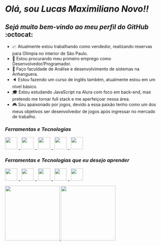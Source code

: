 # **_Olá, sou Lucas Maximiliano Novo!!_**
## _Sejá muito bem-vindo ao meu perfil do GitHub_ :octocat:

- :chart_with_upwards_trend: Atualmente estou trabalhando como vendedor, realizando reservas para Olimpia no interior de São Paulo.
- :mag_right: Estou procurando meu primeiro emprego como Desenvolvedor/Programador.
- :book: Faço faculdade de Análise e desenvolvimento de sistemas na Anhanguera.
- :speaker: Estou fazendo um curso de inglês também, atualmente estou em um nível básico.
- :mortar_board: Estou estudando JavaScript na Alura com foco em back-end, mas pretendo me tornar full stack e me aperfeiçoar nessa área.
- :video_game: Sou apaixonado por jogos, devido a essa paixão tenho como um dos meus objetivos ser desenvolvedor de jogos após ingressar no mercado de trabalho.

### _Ferramentas e Tecnologias_
<img src="https://cdn.jsdelivr.net/gh/devicons/devicon@latest/icons/javascript/javascript-original.svg" height="40" width="40"/> _ <img src="https://cdn.jsdelivr.net/gh/devicons/devicon@latest/icons/git/git-original.svg" height="40" width="40"/> _ <img src="https://cdn.jsdelivr.net/gh/devicons/devicon@latest/icons/github/github-original.svg" height="40" width="40"/> _ <img src="https://cdn.jsdelivr.net/gh/devicons/devicon@latest/icons/html5/html5-original.svg" height="40" width="40"/> _ <img src="https://cdn.jsdelivr.net/gh/devicons/devicon@latest/icons/css3/css3-original.svg" height="40" width="40"/>

### _Ferramentas e Tecnologias que eu desejo aprender_
<img src="https://cdn.jsdelivr.net/gh/devicons/devicon@latest/icons/c/c-plain.svg" height="40" width="40"/> _ <img src="https://cdn.jsdelivr.net/gh/devicons/devicon@latest/icons/cplusplus/cplusplus-plain.svg" height="40" width="40"/> _ <img src="https://cdn.jsdelivr.net/gh/devicons/devicon@latest/icons/csharp/csharp-plain.svg" height="40" width="40"/> _ <img src="https://cdn.jsdelivr.net/gh/devicons/devicon@latest/icons/unrealengine/unrealengine-original.svg" height="40" width="40"/> _ <img src="https://cdn.jsdelivr.net/gh/devicons/devicon@latest/icons/unity/unity-plain.svg" height="40" width="40"/>  

<div>
<a href="https://github.com/LucasMaximilianoNovo">
<img loading="lazy" height="180em" src="https://github-readme-stats.vercel.app/api/top-langs/?username=LucasMaximilianoNovo&layout=compact&langs_count=7&theme=dracula"/>
<img loading="lazy" height="180em" src="https://github-readme-stats.vercel.app/api?username=LucasMaximilianoNovo&show_icons=true&theme=dracula&include_all_commits=true&count_private=true"/>
</div>
